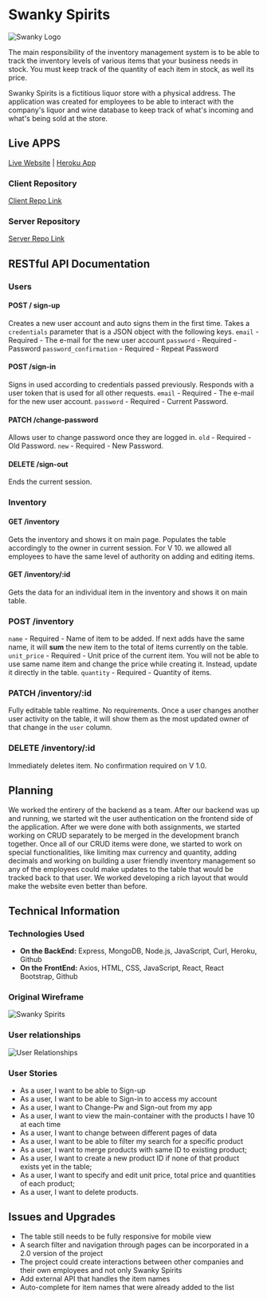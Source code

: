# Swanky Spirits

![Swanky Logo](https://i.imgur.com/upwpD36.png)

The main responsibility of the inventory management system is to be able to track the inventory levels of various items that your business needs in stock. You must keep track of the quantity of each item in stock, as well its price.

Swanky Spirits is a fictitious liquor store with a physical address. The application was created for employees to be able to interact with the company's liquor and wine database to keep track of what's incoming and what's being sold at the store.

## Live APPS

[Live Website](https://callback-ktz.github.io/swanky-spirits-client) | [Heroku App](https://glacial-cliffs-16241.herokuapp.com)

### Client Repository

[Client Repo Link](https://github.com/Callback-ktz/swanky-spirits-client)

### Server Repository

[Server Repo Link](https://github.com/Callback-ktz/swanky-spirits-server)

## RESTful API Documentation

### Users

#### POST / sign-up

Creates a new user account and auto signs them in the first time.
Takes a `credentials` parameter that is a JSON object with the following keys.
`email` - Required - The e-mail for the new user account
`password` - Required - Password
`password_confirmation` - Required - Repeat Password

#### POST /sign-in

Signs in used according to credentials passed previously. Responds with a user token that is used for all other requests.
`email` - Required - The e-mail for the new user account.
`password` - Required - Current Password.

#### PATCH /change-password

Allows user to change password once they are logged in.
`old` - Required - Old Password.
`new` - Required - New Password.

#### DELETE /sign-out

Ends the current session.

### Inventory

#### GET /inventory

Gets the inventory and shows it on main page. Populates the table accordingly to the owner in current session. For V 10. we allowed all employees to have the same level of authority on adding and editing items.

#### GET /inventory/:id

Gets the data for an individual item in the inventory and shows it on main table.

### POST /inventory

`name` - Required - Name of item to be added. If next adds have the same name, it will **sum** the new item to the total of items currently on the table.
`unit_price` - Required - Unit price of the current item. You will not be able to use same name item and change the price while creating it. Instead, update it directly in the table.
`quantity` - Required - Quantity of items.

### PATCH /inventory/:id

Fully editable table realtime. No requirements. Once a user changes another user activity on the table, it will show them as the most updated owner of that change in the `user` column.

### DELETE /inventory/:id

Immediately deletes item. No confirmation required on V 1.0.

## Planning

We worked the entirery of the backend as a team. After our backend was up and running, we started wit the user authentication on the frontend side of the application. After we were done with both assignments, we started working on CRUD separately to be merged in the development branch together. Once all of our CRUD items were done, we started to work on special functionalities, like limiting max currency and quantity, adding decimals and working on building a user friendly inventory management so any of the employees could make updates to the table that would be tracked back to that user. We worked developing a rich layout that would make the website even better than before.

## Technical Information

### Technologies Used

- **On the BackEnd:**
Express, MongoDB, Node.js, JavaScript, Curl, Heroku, Github
- **On the FrontEnd:**
Axios, HTML, CSS, JavaScript, React, React Bootstrap, Github

### Original Wireframe

![Swanky Spirits](https://i.imgur.com/Ekqjqv5.jpg)

### User relationships

![User Relationships](https://i.imgur.com/psotpgR.jpg)

### User Stories

- As a user, I want to be able to Sign-up
- As a user, I want to be able to Sign-in to access my account
- As a user, I want to Change-Pw and Sign-out from my app
- As a user, I want to view the main-container with the products I have 10 at each time
- As a user, I want to change between different pages of data
- As a user, I want to be able to filter my search for a specific product
- As a user, I want to merge products with same ID to existing product;
- As a user, I want to create a new product ID if none of that product exists yet in the table;
- As a user, I want to specify and edit unit price, total price and quantities of each product;
- As a user, I want to delete products.

## Issues and Upgrades

- The table still needs to be fully responsive for mobile view
- A search filter and navigation through pages can be incorporated in a 2.0 version of the project
- The project could create interactions between other companies and their own employees and not only Swanky Spirits
- Add external API that handles the item names
- Auto-complete for item names that were already added to the list
